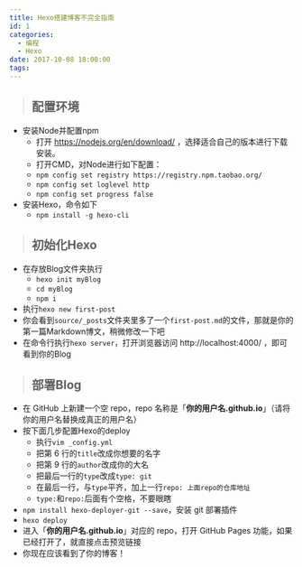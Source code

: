 ```yaml
---
title: Hexo搭建博客不完全指南
id: 1
categories:
  - 编程
  - Hexo
date: 2017-10-08 18:00:00
tags:
---
```


> ## 配置环境

* 安装Node并配置npm
  * 打开 https://nodejs.org/en/download/ ，选择适合自己的版本进行下载安装。
  * 打开CMD，对Node进行如下配置：
  * `npm config set registry https://registry.npm.taobao.org/`
  * `npm config set loglevel http`
  * `npm config set progress false`
* 安装Hexo，命令如下
  * `npm install -g hexo-cli`

> ## 初始化Hexo

* 在存放Blog文件夹执行
  * `hexo init myBlog`
  * `cd myBlog`
  * `npm i`
* 执行`hexo new first-post`
* 你会看到`source/_posts`文件夹里多了一个`first-post.md`的文件，那就是你的第一篇Markdown博文，稍微修改一下吧
* 在命令行执行`hexo server`，打开浏览器访问 http://localhost:4000/ ，即可看到你的Blog

>## 部署Blog

* 在 GitHub 上新建一个空 repo，repo 名称是「**你的用户名.github.io**」（请将你的用户名替换成真正的用户名）
* 按下面几步配置Hexo的deploy
  * 执行`vim _config.yml`
  * 把第 6 行的`title`改成你想要的名字
  * 把第 9 行的`author`改成你的大名
  * 把最后一行的`type`改成`type: git`
  * 在最后一行，与`type`平齐，加上一行`repo: 上面repo的仓库地址`
  * `type:`和`repo:`后面有个空格，不要眼瞎
* `npm install hexo-deployer-git --save`，安装 git 部署插件
* `hexo deploy`
* 进入「**你的用户名.github.io**」对应的 repo，打开 GitHub Pages 功能，如果已经打开了，就直接点击预览链接
* 你现在应该看到了你的博客！


